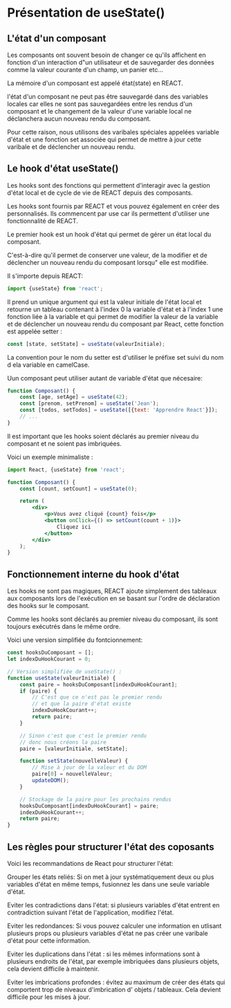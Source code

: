 # Présentation de useState()

## L'état d'un composant

Les composants ont souvent besoin de changer ce qu'ils affichent en fonction d'un interaction d"un utilisateur et de
sauvegarder des données comme la valeur courante d'un champ, un panier etc...

La mémoire d'un composant est appelé état(state) en REACT.

l'état d'un composant ne peut pas être sauvegardé dans des variables locales car elles ne sont pas sauvegardées entre
les rendus d'un composant et le changement de la valeur d'une variable local ne déclanchera aucun nouveau rendu du
composant.

Pour cette raison, nous utilisons des varibales spéciales appelées variable d'état et une fonction set associée qui
permet de mettre à jour cette varibale et de déclencher un nouveau rendu.

## Le hook d'état useState()

Les hooks sont des fonctions qui permettent d'interagir avec la gestion d'état local et de cycle de vie de REACT depuis
des composants.

Les hooks sont fournis par REACT et vous pouvez également en créer des personnalisés. Ils commencent par use car ils
permettent d'utiliser une fonctionnalité de REACT.

Le premier hook est un hook d'état qui permet de gérer un état local du composant.

C'est-à-dire qu'il permet de conserver une valeur, de la modifier et de déclencher un nouveau rendu du composant lorsqu"
elle est modifiée.

Il s'importe depuis REACT:

```jsx
import {useState} from 'react';
```

Il prend un unique argument qui est la valeur initiale de l'état local et retourne un tableau contenant à l'index 0 la
variable d'état et à l'index 1 une fonction liée à la variable et qui permet de modifier la valeur de la variable et de
déclencher un nouveau rendu du composant par React, cette fonction est appelée setter :

```jsx
const [state, setState] = useState(valeurInitiale);
```

La convention pour le nom du setter est d'utiliser le préfixe set suivi du nom d ela variable en camelCase.

Uun composant peut utiliser autant de variable d'état que nécesaire:

```jsx
function Composant() {
    const [age, setAge] = useState(42);
    const [prenom, setPrenom] = useState('Jean');
    const [todos, setTodos] = useState([{text: 'Apprendre React'}]);
    // ...
}
```

Il est important que les hooks soient déclarés au premier niveau du composant et ne soient pas imbriquées.

Voici un exemple minimaliste :

```jsx
import React, {useState} from 'react';

function Composant() {
    const [count, setCount] = useState(0);

    return (
        <div>
            <p>Vous avez cliqué {count} fois</p>
            <button onClick={() => setCount(count + 1)}>
                Cliquez ici
            </button>
        </div>
    );
}
```

## Fonctionnement interne du hook d'état

Les hooks ne sont pas magiques, REACT ajoute simplement des tableaux aux composants lors de l'exécution en se basant sur
l'ordre de déclaration des hooks sur le composant.

Comme les hooks sont déclarés au premier niveau du composant, ils sont toujours exécutrés dans le même ordre.

Voici une version simplifiée du fontcionnement:

```jsx
const hooksDuComposant = [];
let indexDuHookCourant = 0;

// Version simplifiée de useState() :
function useState(valeurInitiale) {
    const paire = hooksDuComposant[indexDuHookCourant];
    if (paire) {
        // C'est que ce n'est pas le premier rendu
        // et que la paire d'état existe
        indexDuHookCourant++;
        return paire;
    }

    // Sinon c'est que c'est le premier rendu
    // donc nous créons la paire
    paire = [valeurInitiale, setState];

    function setState(nouvelleValeur) {
        // Mise à jour de la valeur et du DOM
        paire[0] = nouvelleValeur;
        updateDOM();
    }

    // Stockage de la paire pour les prochains rendus
    hooksDuComposant[indexDuHookCourant] = paire;
    indexDuHookCourant++;
    return paire;
}
```

## Les règles pour structurer l'état des coposants

Voici les recommandations de React pour structurer l'état:

Grouper les états reliés: Si on met à jour systématiquement deux ou plus variables d'état en même temps, fusionnez les
dans une seule variable d'état.

Eviter les contradictions dans l'état: si plusieurs variables d'état entrent en contradiction suivant l'état de
l'application, modifiez l'état.

Eviter les redondances: Si vous pouvez calculer une information en utlisant plusieurs props ou plusieurs variables
d'état ne pas créer une varibale d'état pour cette information.

Eviter les duplications dans l'état : si les mêmes informations sont à plusieurs endroits de l'état, par exemple
imbriquées dans plusieurs objets, cela devient difficile à maintenir.

Eviter les imbrications profondes : évitez au maximum de créer des états qui comportent trop de niveaux d'imbrication d'
objets / tableaux. Cela devient difficile pour les mises à jour.